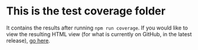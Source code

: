 # This is the test coverage folder

It contains the results after running `npm run coverage`. If you would like to view the resulting HTML view (for what is currently on GitHub, in the latest release), [go here](https://htmlpreview.github.io/?https://github.com/neonexus/sails-react-bootstrap-webpack/blob/release/test/coverage/index.html).

